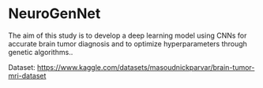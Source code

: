 # NeuroGenNet
 The aim of this study is to develop a deep learning model using CNNs for accurate brain tumor diagnosis and to optimize hyperparameters through genetic algorithms..

 Dataset: https://www.kaggle.com/datasets/masoudnickparvar/brain-tumor-mri-dataset
